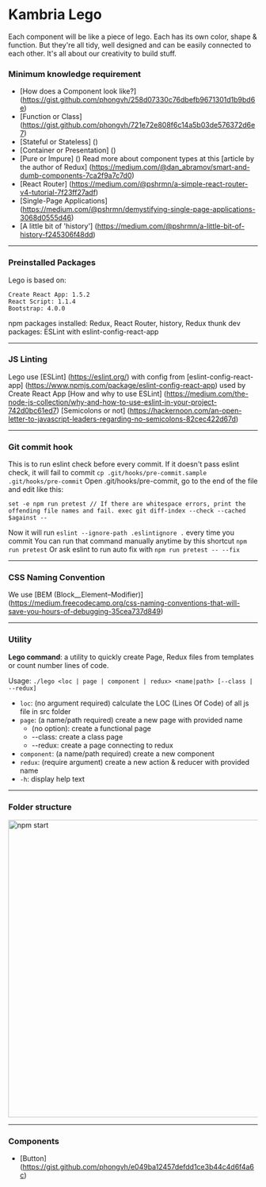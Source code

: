 # Kambria Lego

Each component will be like a piece of lego. Each has its own color, shape & function. But they're all tidy, well designed and can be easily connected to each other. It's all about our creativity to build stuff.

### Minimum knowledge requirement
* [How does a Component look like?] (https://gist.github.com/phongvh/258d07330c76dbefb9671301d1b9bd6e)
* [Function or Class] (https://gist.github.com/phongvh/721e72e808f6c14a5b03de576372d6e7)
* [Stateful or Stateless] ()
* [Container or Presentation] ()
* [Pure or Impure] ()
Read more about component types at this [article by the author of Redux] (https://medium.com/@dan_abramov/smart-and-dumb-components-7ca2f9a7c7d0)
* [React Router] (https://medium.com/@pshrmn/a-simple-react-router-v4-tutorial-7f23ff27adf)
* [Single-Page Applications] (https://medium.com/@pshrmn/demystifying-single-page-applications-3068d0555d46)
* [A little bit of 'history'] (https://medium.com/@pshrmn/a-little-bit-of-history-f245306f48dd)

---
### Preinstalled Packages
Lego is based on:
```
Create React App: 1.5.2
React Script: 1.1.4
Bootstrap: 4.0.0
```
npm packages installed: Redux, React Router, history, Redux thunk
dev packages: ESLint with eslint-config-react-app

---
### JS Linting
Lego use [ESLint] (https://eslint.org/) with config from [eslint-config-react-app] (https://www.npmjs.com/package/eslint-config-react-app) used by Create React App
[How and why to use ESLint] (https://medium.com/the-node-js-collection/why-and-how-to-use-eslint-in-your-project-742d0bc61ed7)
[Semicolons or not] (https://hackernoon.com/an-open-letter-to-javascript-leaders-regarding-no-semicolons-82cec422d67d)

---
### Git commit hook
This is to run eslint check before every commit. If it doesn't pass eslint check, it will fail to commit
`cp .git/hooks/pre-commit.sample .git/hooks/pre-commit`
Open .git/hooks/pre-commit, go to the end of the file and edit like this:

`set -e
npm run pretest
// If there are whitespace errors, print the offending file names and fail.
exec git diff-index --check --cached $against --`

Now it will run `eslint --ignore-path .eslintignore .` every time you commit
You can run that command manually anytime by this shortcut `npm run pretest`
Or ask eslint to run auto fix with `npm run pretest -- --fix`

---
### CSS Naming Convention
We use [BEM (Block__Element–Modifier)] (https://medium.freecodecamp.org/css-naming-conventions-that-will-save-you-hours-of-debugging-35cea737d849)

---
### Utility
**Lego command**: a utility to quickly create Page, Redux files from templates or count number lines of code.

Usage: `./lego <loc | page | component | redux> <name|path> [--class | --redux]`
  - `loc`: (no argument required) calculate the LOC (Lines Of Code) of all js file in src folder
  - `page`: (a name/path required) create a new page with provided name
    + (no option): create a functional page
    + --class: create a class page
    + --redux: create a page connecting to redux
  - `component`: (a name/path required) create a new component
  - `redux`: (require argument) create a new action & reducer with provided name
  - `-h`: display help text

---
### Folder structure
<img src='https://static.kambria.io/misc/folder_structure.png' width='600' alt='npm start'>

---
### Components
* [Button] (https://gist.github.com/phongvh/e049ba12457defdd1ce3b44c4d6f4a6c)